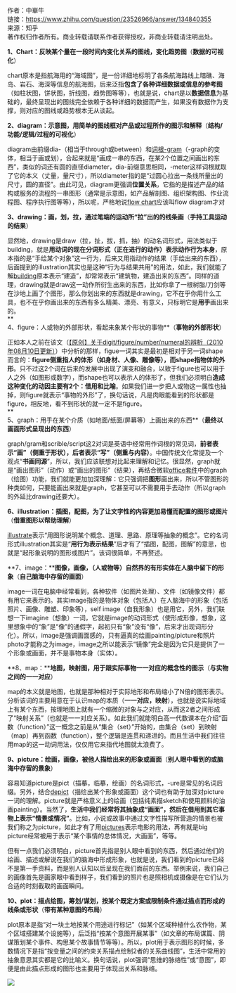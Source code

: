 作者：中崋牛  
链接：https://www.zhihu.com/question/23526966/answer/134840355  
来源：知乎  
著作权归作者所有。商业转载请联系作者获得授权，非商业转载请注明出处。  
  

**1、Chart：反映某个量在一段时间内变化关系的图线，变化趋势图**（**数据的可视化**）  
  
chart原本是指航海用的“海域图”，是一份详细地标明了各条航海路线上暗礁、海岛、岩石、海深等信息的航海图，后来泛指**包含了各种详细数据或信息的参考图**（如柱状图，饼状图，折线图，趋势图等等），也就是说，chart是以**数据信息**为基础的，最终呈现出的图线完全依赖于各种详细的数据而产生，如果没有数据作为支撑，则对应的图线或趋势根本无从谈起。  
  
**2、diagram：示意图，用简单的图线框对产品或过程所作的图示和解释**（**结构/功能/逻辑/过程的可视化**）  
  
diagram由前缀dia-（相当于through或between）和[词根-gram](https://www.zhihu.com/search?q=%E8%AF%8D%E6%A0%B9-gram&search_source=Entity&hybrid_search_source=Entity&hybrid_search_extra=%7B%22sourceType%22%3A%22answer%22%2C%22sourceId%22%3A134840355%7D)（-graph的变体，相当于画或划），合起来就是“画成一串的东西，在某2个位置之间画出的东西”，类似的词还有圆的直径diameter，dia-前缀意思相同，-meter这样词根就取了它的本义（丈量，量尺寸），所以diameter指的是“过圆心拉出一条线所量出的尺寸，圆的直径”。由此可见，diagram更强调**位置关系**，它指的是描述产品的结构或服务的流程的一串图形（通常是示意图，如产品解剖图、组织架构图、作业流程图、程序执行图等等），所以呢，严格地说[flow chart](https://www.zhihu.com/search?q=flow%20chart&search_source=Entity&hybrid_search_source=Entity&hybrid_search_extra=%7B%22sourceType%22%3A%22answer%22%2C%22sourceId%22%3A134840355%7D)应该叫flow diagram才对  
  
**3、drawing：画，划，拉，通过笔端的运动所“拉”出的的线条画**（**手持工具运动的结果**）  
  
显然地，drawing是draw（拉，扯，拔，抓，抽）的动名词形式，用法类似于building，就是**用动词的现在分词形式（正在进行的动作）表示动作行为本身**，原本指的是“手绘某个对象”这一行为，后来又用指动作的结果（手绘出来的东西），后面提到的illustration其实也是这种“行为与结果共用”的用法，如此，我们就能了解[building](https://www.zhihu.com/search?q=building&search_source=Entity&hybrid_search_source=Entity&hybrid_search_extra=%7B%22sourceType%22%3A%22answer%22%2C%22sourceId%22%3A134840355%7D)原本表示“建造”，却常常表示“建筑物，建造出来的东西”。同样的道理，drawing就是draw这一动作所衍生出来的东西，比如你拿了一根树脂/刀剑等在沙地上画了个图形，那么你划出来的东西就是drawing，它不在乎你用什么工具，也不在乎你画出来的东西有多么精美、漂亮、有意义，只标明它是**用手**画出来的。  
**  
4、figure：人或物的外部形状，看起来象某个形状的事物**（**事物的外部形状**）  
  
正如本人之前在该文（[【原创】关于digit/figure/number/numeral的辨析（2010年08月10日更新）](https://link.zhihu.com/?target=http%3A//hi.baidu.com/heartsoft2008/blog/item/4c0a04f43af906e27709d76e.html)）中分析的那样，figue一词其实是最初是相对于另一词shape而言的：**figure侧重指人的体形（如身材、人像、雕像等），而shape指物体的外形**。只不过这2个词在后来的发展中出现了演变和融合，以致于figure也可以用于人之外（如图形或数字），而shape也可以表示人的体形了，但我们必须明白**造成这种变化的动因主要有2个：借用和比喻**。如果我们进一步把人或物这一属性也抽掉，则figure就表示“事物的外形”了，换句话说，凡是肉眼能看到的形状都是figure，相反地，看不到形状的就一定不是figure。  
**  
5、graph：用手在某个介质（如地面/纸面/屏幕等）上画出来的东西**（**最终以画面形式呈现出的东西**）  
  
graph/gram和scrible/script这2对词是英语中经常用作词根的常见词，**前者表示“画”（侧重于形状），后者表示“写”（侧重与内容）**。中国传统文化常提及一个观点“**书画同源**”，所以，我们应该联想对比起来理解和记忆。很显然，graph就是“画出图形”（动作）或“画出的图形”（结果），再结合微软[office套件](https://www.zhihu.com/search?q=office%E5%A5%97%E4%BB%B6&search_source=Entity&hybrid_search_source=Entity&hybrid_search_extra=%7B%22sourceType%22%3A%22answer%22%2C%22sourceId%22%3A134840355%7D)中的graph（绘图）功能，我们就能更加加深理解：它只强调把**图形**画出来，所以不管图形的种类如何，只要能画出来就是graph，它甚至可以不需要用手去动作（所以graph的外延比drawing还要大）。  
  
**6、illustration：插图，配图，为了让文字性的内容更加易懂而配置的图形或图片**（**借重图形以帮助理解**）  
  
[illustrate](https://www.zhihu.com/search?q=illustrate&search_source=Entity&hybrid_search_source=Entity&hybrid_search_extra=%7B%22sourceType%22%3A%22answer%22%2C%22sourceId%22%3A134840355%7D)表示“用图形说明某个概念、道理、思路、原理等抽象的概念”。它的名词形式illustration其实是“**用行为表示结果**”后才有了“插图，配图，图解”的意思，也就是“起形象说明的图形或图片”。该词很简单，不再赘述。  
  
**7、image：****图像，画像，（人或物等）自然界的有形实体在人脑中留下的形象**（**自己脑海中存留的画面**）  
  
image一词在电脑中经常看到，各种软件（如图片处理）、文件（如镜像文件）都有用它来表示的。其实image指的是物体对象（包括人）在人脑海中的形象（包括照片、画像、雕塑、印象等），self image（自我形象）也是用它，另外，我们联想一下imagine（想象）一词，它就是image的动词形式（使形成形像，想象，这里想象中的“象”是“像”的通假字，起初只有“象”没有“像”，后来才出现词形分化）。所以，image是强调画面感的，只有逼真的绘画painting/picture和照片photo才能称之为image，image之所以能表示“镜像”完全是因为它只是提供了一个形象或画面，并不是事物本身（实体）。  
  
**8、map：****地图，映射图，用于跟实际事物一一对应的概念性的图示**（**与实物之间的一一对应**）  
  
map的本义就是地图，也就是那种相对于实际地形和布局缩小了N倍的图形表示。分析该词的主要用意在于认识map的本质（**一一对应，映射**），也就是说实际地域上有某个东西，按理地图上就有一个缩微的对象与之对应，从而这2者之间形成了“映射关系”（也就是一一对应关系）。如此我们就能明白高一代数课本在介绍“函数（function）”这一概念之前是从“集合（set）”开始的，由集合（set）到映射（map）再到函数（function），整个逻辑是连贯和递进的。而且生活中我们往往用map的这一动词用法，仅仅用它来指代地图就太浪费了。  
  
**9、picture：绘画，画像，被他人描绘出来的形象或画面**（**别人眼中看到的或脑海中存留的景象**）  
  
容易知道picture是pict（描摹，临摹，绘画）的名词形式，-ure是常见的名词后缀。另外，结合[depict](https://www.zhihu.com/search?q=depict&search_source=Entity&hybrid_search_source=Entity&hybrid_search_extra=%7B%22sourceType%22%3A%22answer%22%2C%22sourceId%22%3A134840355%7D)（描绘出某个形象或画面）这个词也有助于加深对picture一词的理解。picture就是严格意义上的绘画（包括纯素描sketch和使用颜料的油画painting）。当然了，**生活中我们经常将其抽象成“画面”，然后在借用到其它事物上表示“情景或情况”**。比如，小说或故事中通过文字性描写所营造的情景也被我们称之为picture，如此才有了用[pictures](https://www.zhihu.com/search?q=pictures&search_source=Entity&hybrid_search_source=Entity&hybrid_search_extra=%7B%22sourceType%22%3A%22answer%22%2C%22sourceId%22%3A134840355%7D)表示电影的用法，再有就是big picture经常被用于表示“某个事情的总体情况，大画面”，等等。  
  
但有一点我们必须明白，picture首先指是别人眼中看到的东西，然后通过他们的绘画、描述或解说在我们的脑海中形成形象，也就是说，我们看到的picture已经不是第一手资料，而是别人认知以后呈现在我们面前的东西。举例来说，我们自己的画像首先是画家眼中看到样子，我们看到的照片也是照相机或摄像是在它们认为合适的时刻截取的画面瞬间。  
  
**10、plot：描点绘图，筹划/谋划，按某个既定方案或限制条件通过描点而形成的线条或形状**（**带有某种意图的布局**）  
  
plot原本是指“对一块土地按某个用途进行标记”（如某个区域种植什么农作物，某个区域搭建某个设施等），后泛指“按某个意图开展某事”（如文章的布局谋篇、阴谋策划某个事件、构思某个故事情节等等）。所以，plot用于表示图形的时候，多数情况下是指“按变量之间的约束关系描点绘制2者的关系曲线图”，生活中常用的抽象意思其实都是它的比喻义。换句话说，plot强调“思维的脉络性”或“意图”，即便是由此描点形成的图形也主要用于体现出关系和脉络。  

![](https://picx.zhimg.com/80/v2-3f058cef8198f67d2513ef21a47a7ba7_720w.webp?source=1940ef5c)